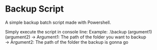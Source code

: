# Backup Script
A simple backup batch script made with Powershell.

Simply execute the script in console line:
Example: .\backup (argument1) (argument2)
     -> Argument1: The path of the folder you want to backup         
     -> Argument2: The path of the folder the backup is gonna go
